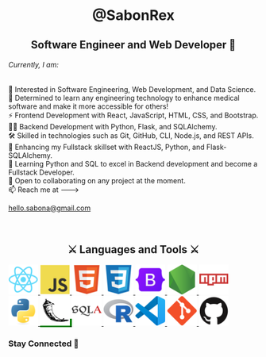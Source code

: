<h1 align="center">@SabonRex</h1>
<h2 align="center">Software Engineer and Web Developer 🌸</h2>

<h6> Currently, I am: </h6>
<p>
    👀 Interested in Software Engineering, Web Development, and Data Science.<br>
    🚀 Determined to learn any engineering technology to enhance medical software and make it more accessible for others!<br>
    ⚡ Frontend Development with React, JavaScript, HTML, CSS, and Bootstrap.<br>
    👨‍💻 Backend Development with Python, Flask, and SQLAlchemy.<br>
    🛠️ Skilled in technologies such as Git, GitHub, CLI, Node.js, and REST APIs.<br>
    🔭 Enhancing my Fullstack skillset with ReactJS, Python, and Flask-SQLAlchemy.<br>
    🌱 Learning Python and SQL to excel in Backend development and become a Fullstack Developer.<br>
    💞️ Open to collaborating on any project at the moment.<br>
    📫 Reach me at ---> 

hello.sabona@gmail.com<br>
  <br><br>
  
<h2 align="center">⚔️ Languages and Tools ⚔️</h2>
<p>
    <a href="https://react.dev/reference/react" target="_blank" rel="noreferrer">
        <img src="https://github.com/devicons/devicon/blob/master/icons/react/react-original.svg" alt="react" width="60" height="60"/>
    </a>
    <a href="https://developer.mozilla.org/en-US/docs/Web/JavaScript" target="_blank" rel="noreferrer">
        <img src="https://github.com/devicons/devicon/blob/master/icons/javascript/javascript-original.svg" alt="javascript" width="60" height="60"/>
    </a>
    <a href="https://developer.mozilla.org/en-US/docs/Web/HTML" target="_blank" rel="noreferrer">
        <img src="https://github.com/devicons/devicon/blob/master/icons/html5/html5-original.svg" alt="html5" width="60" height="60"/>
    </a>
    <a href="https://developer.mozilla.org/en-US/docs/Web/CSS" target="_blank" rel="noreferrer">
        <img src="https://github.com/devicons/devicon/blob/master/icons/css3/css3-original.svg" alt="css3" width="60" height="60"/>
    </a>
    <a href="https://getbootstrap.com/docs/5.2/getting-started/introduction/" target="_blank" rel="noreferrer">
        <img src="https://github.com/devicons/devicon/blob/master/icons/bootstrap/bootstrap-original.svg" alt="bootstrap" width="60" height="60"/>
    </a>
    <a href="https://nodejs.org/en/docs" target="_blank" rel="noreferrer">
        <img src="https://github.com/devicons/devicon/blob/master/icons/nodejs/nodejs-original.svg" alt="node.js" width="60" height="60"/>
    </a>
    <a href="https://docs.npmjs.com/" target="_blank" rel="noreferrer">
        <img src="https://github.com/devicons/devicon/blob/master/icons/npm/npm-original-wordmark.svg" alt="npm" width="60" height="60"/>
    </a>
    <a href="https://www.python.org/" target="_blank" rel="noreferrer">
        <img src="https://github.com/devicons/devicon/blob/master/icons/python/python-original.svg" alt="python" width="60" height="60"/>
    </a>
    <a href="https://flask.palletsprojects.com/en/2.2.x/" target="_blank" rel="noreferrer" style="background-color:green;">
        <img src="https://github.com/devicons/devicon/blob/master/icons/flask/flask-original.svg" alt="flask" width="60" height="60" />
    </a>
    <a href="https://www.sqlalchemy.org/" target="_blank" rel="noreferrer">
        <img src="https://github.com/devicons/devicon/blob/master/icons/sqlalchemy/sqlalchemy-original.svg" alt="sqlalchemy" width="60" height="60"/>
    </a>
    <a href="https://www.r-project.org/other-docs.html" target="_blank" rel="noreferrer">
        <img src="https://github.com/devicons/devicon/blob/master/icons/r/r-original.svg" alt="r" width="60" height="60"/>
    </a>
    <a href="https://code.visualstudio.com/docs" target="_blank" rel="noreferrer">
        <img src="https://github.com/devicons/devicon/blob/master/icons/vscode/vscode-original.svg" alt="vscode" width="60" height="60"/>
    </a>    
    <a href="https://git-scm.com/" target="_blank" rel="noreferrer">
        <img src="https://github.com/devicons/devicon/blob/master/icons/git/git-original.svg" alt="git" width="60" height="60"/>
    </a>
    <a href="https://github.com/" target="_blank" rel="noreferrer">
        <img src="https://github.com/devicons/devicon/blob/master/icons/github/github-original.svg" alt="github" width="60" height="60"/>
    </a>
</p>

<h3> Stay Connected 💃</h3>


